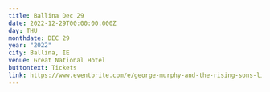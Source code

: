 ```yaml
---
title: Ballina Dec 29
date: 2022-12-29T00:00:00.000Z
day: THU
monthdate: DEC 29
year: "2022"
city: Ballina, IE
venue: Great National Hotel
buttontext: Tickets
link: https://www.eventbrite.com/e/george-murphy-and-the-rising-sons-live-tickets-430138705447
---
```

